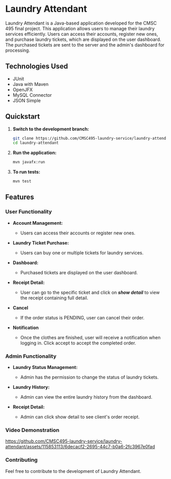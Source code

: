 # Laundry Attendant

Laundry Attendant is a Java-based application developed for the CMSC 495 final project. This application allows users to manage their laundry services efficiently. Users can access their accounts, register new ones, and purchase laundry tickets, which are displayed on the user dashboard. The purchased tickets are sent to the server and the admin's dashboard for processing.

## Technologies Used

- JUnit
- Java with Maven
- OpenJFX
- MySQL Connector
- JSON Simple

## Quickstart

1. **Switch to the development branch:**
    ```bash
    git clone https://github.com/CMSC495-laundry-service/laundry-attendant.git
    cd laundry-attendant
    ```

2. **Run the application:**
    ```bash
    mvn javafx:run
    ```

3. **To run tests:**
    ```bash
    mvn test
    ```

## Features

### User Functionality

- **Account Management:**
  - Users can access their accounts or register new ones.

- **Laundry Ticket Purchase:**
  - Users can buy one or multiple tickets for laundry services.

- **Dashboard:**
  - Purchased tickets are displayed on the user dashboard.
 
- **Receipt Detail:**
  - User can go to the specific ticket and click on **_show detail_** to view the receipt containing full detail.
 
- **Cancel**
  - If the order status is PENDING, user can cancel their order.
 
- **Notification**
  - Once the clothes are finished, user will receive a notification when logging in. Click accept to accept the completed order.

### Admin Functionality

- **Laundry Status Management:**
  - Admin has the permission to change the status of laundry tickets.

- **Laundry History:**
  - Admin can view the entire laundry history from the dashboard.

- **Receipt Detail:**
  - Admin can click show detail to see client's order receipt.

### Video Demonstration


https://github.com/CMSC495-laundry-service/laundry-attendant/assets/115853113/6decacf2-2695-44c7-b0a6-2fc3967e0fad




### Contributing

Feel free to contribute to the development of Laundry Attendant.

